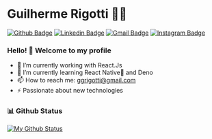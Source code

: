 # Guilherme Rigotti :man_technologist:

[![Github Badge](https://img.shields.io/badge/-Github-000?style=flat-square&logo=Github&logoColor=white&link=https://github.com/lucasgdb)](https://github.com/RigottiG)
[![Linkedin Badge](https://img.shields.io/badge/-LinkedIn-blue?style=flat-square&logo=Linkedin&logoColor=white&link=https://www.linkedin.com/in/rebeccamanzi/)](https://www.linkedin.com/in/RigottiG/)
[![Gmail Badge](https://img.shields.io/badge/-Gmail-c14438?style=flat-square&logo=Gmail&logoColor=white&link=mailto:rebeccamanzi@gmail.com)](mailto:ggrigotti@gmail.com)
[![Instagram Badge](https://img.shields.io/badge/-Instagram-C13584?style=flat-square&labelColor=C13584&logo=instagram&logoColor=white&link=https://www.instagram.com/codepwr/)](https://www.instagram.com/RigottiG/)

### Hello! 👋 Welcome to my profile

- 🔭 I’m currently working with React.Js
- 🌱 I’m currently learning React Native💙 and Deno
- 📫 How to reach me: ggrigotti@gmail.com
- ⚡ Passionate about new technologies


### 📊 Github Status
[![My Github Status](https://github-readme-stats.vercel.app/api?username=rigottig&count_private=true&show_icons=true&theme=dracula&line_height=27)](https://github.com/RigottiG)
